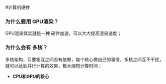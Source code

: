 #计算机硬件

### 为什么要用 GPU渲染？

GPU渲染其实就是一种 硬件加速，可以大大提高渲染速度；

### **为什么会有 多核？**

多核架构，只要相互之间没有依赖，每个核心做自己的事情，多核之间互不干扰，就可以达到并行计算的效果，极大缩短计算时间；

-   **CPU和GPU的核心**